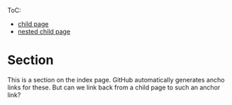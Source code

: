 ToC:

- [child page](child.md)
- [nested child page](dir/nested_child.md)

# Section

This is a section on the index page. GitHub automatically generates ancho links for these. But can we link back from a child page to such an anchor link?
